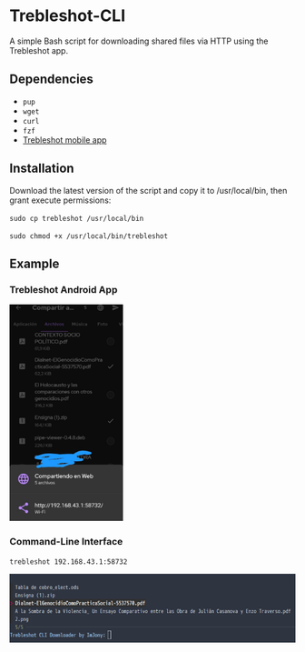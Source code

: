 # Trebleshot-CLI

A simple Bash script for downloading shared files via HTTP using the Trebleshot app.

## Dependencies

- `pup`
- `wget`
- `curl`
- `fzf`
- [Trebleshot mobile app](https://github.com/trebleshot/android)

## Installation
Download the latest version of the script and copy it to /usr/local/bin, then grant execute permissions:

`sudo cp trebleshot /usr/local/bin`

`sudo chmod +x /usr/local/bin/trebleshot`

## Example

### Trebleshot Android App

<img src="https://raw.githubusercontent.com/IamJony/semi-nord-theme-bluefish/main/photo_2024-07-19_12-03-52.jpg" width="200" />

### Command-Line Interface

`trebleshot 192.168.43.1:58732`

![CLI Screenshot](https://raw.githubusercontent.com/IamJony/semi-nord-theme-bluefish/main/Screenshot_2024-07-19-11-51-42_1366x768.png)
